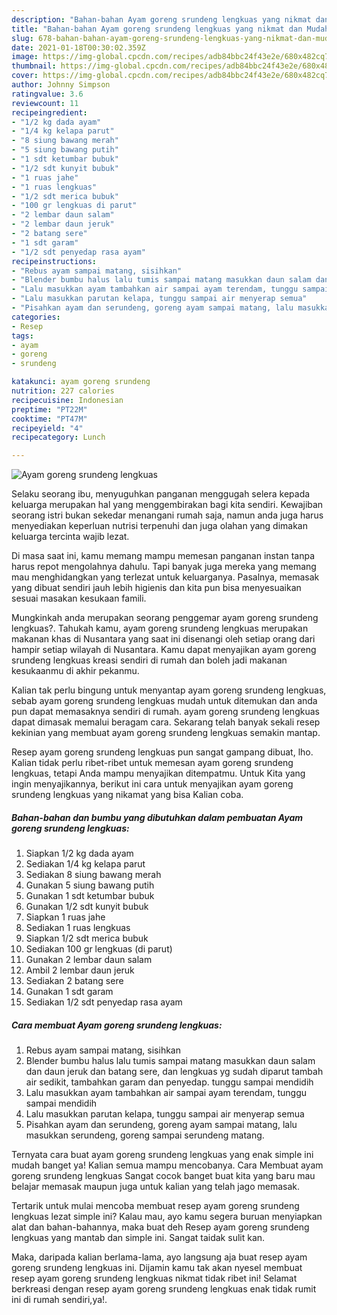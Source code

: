 ```yaml
---
description: "Bahan-bahan Ayam goreng srundeng lengkuas yang nikmat dan Mudah Dibuat"
title: "Bahan-bahan Ayam goreng srundeng lengkuas yang nikmat dan Mudah Dibuat"
slug: 678-bahan-bahan-ayam-goreng-srundeng-lengkuas-yang-nikmat-dan-mudah-dibuat
date: 2021-01-18T00:30:02.359Z
image: https://img-global.cpcdn.com/recipes/adb84bbc24f43e2e/680x482cq70/ayam-goreng-srundeng-lengkuas-foto-resep-utama.jpg
thumbnail: https://img-global.cpcdn.com/recipes/adb84bbc24f43e2e/680x482cq70/ayam-goreng-srundeng-lengkuas-foto-resep-utama.jpg
cover: https://img-global.cpcdn.com/recipes/adb84bbc24f43e2e/680x482cq70/ayam-goreng-srundeng-lengkuas-foto-resep-utama.jpg
author: Johnny Simpson
ratingvalue: 3.6
reviewcount: 11
recipeingredient:
- "1/2 kg dada ayam"
- "1/4 kg kelapa parut"
- "8 siung bawang merah"
- "5 siung bawang putih"
- "1 sdt ketumbar bubuk"
- "1/2 sdt kunyit bubuk"
- "1 ruas jahe"
- "1 ruas lengkuas"
- "1/2 sdt merica bubuk"
- "100 gr lengkuas di parut"
- "2 lembar daun salam"
- "2 lembar daun jeruk"
- "2 batang sere"
- "1 sdt garam"
- "1/2 sdt penyedap rasa ayam"
recipeinstructions:
- "Rebus ayam sampai matang, sisihkan"
- "Blender bumbu halus lalu tumis sampai matang masukkan daun salam dan daun jeruk dan batang sere, dan lengkuas yg sudah diparut tambah air sedikit, tambahkan garam dan penyedap. tunggu sampai mendidih"
- "Lalu masukkan ayam tambahkan air sampai ayam terendam, tunggu sampai mendidih"
- "Lalu masukkan parutan kelapa, tunggu sampai air menyerap semua"
- "Pisahkan ayam dan serundeng, goreng ayam sampai matang, lalu masukkan serundeng, goreng sampai serundeng matang."
categories:
- Resep
tags:
- ayam
- goreng
- srundeng

katakunci: ayam goreng srundeng 
nutrition: 227 calories
recipecuisine: Indonesian
preptime: "PT22M"
cooktime: "PT47M"
recipeyield: "4"
recipecategory: Lunch

---
```



![Ayam goreng srundeng lengkuas](https://img-global.cpcdn.com/recipes/adb84bbc24f43e2e/680x482cq70/ayam-goreng-srundeng-lengkuas-foto-resep-utama.jpg)

Selaku seorang ibu, menyuguhkan panganan menggugah selera kepada keluarga merupakan hal yang menggembirakan bagi kita sendiri. Kewajiban seorang istri bukan sekedar menangani rumah saja, namun anda juga harus menyediakan keperluan nutrisi terpenuhi dan juga olahan yang dimakan keluarga tercinta wajib lezat.

Di masa  saat ini, kamu memang mampu memesan panganan instan tanpa harus repot mengolahnya dahulu. Tapi banyak juga mereka yang memang mau menghidangkan yang terlezat untuk keluarganya. Pasalnya, memasak yang dibuat sendiri jauh lebih higienis dan kita pun bisa menyesuaikan sesuai masakan kesukaan famili. 



Mungkinkah anda merupakan seorang penggemar ayam goreng srundeng lengkuas?. Tahukah kamu, ayam goreng srundeng lengkuas merupakan makanan khas di Nusantara yang saat ini disenangi oleh setiap orang dari hampir setiap wilayah di Nusantara. Kamu dapat menyajikan ayam goreng srundeng lengkuas kreasi sendiri di rumah dan boleh jadi makanan kesukaanmu di akhir pekanmu.

Kalian tak perlu bingung untuk menyantap ayam goreng srundeng lengkuas, sebab ayam goreng srundeng lengkuas mudah untuk ditemukan dan anda pun dapat memasaknya sendiri di rumah. ayam goreng srundeng lengkuas dapat dimasak memalui beragam cara. Sekarang telah banyak sekali resep kekinian yang membuat ayam goreng srundeng lengkuas semakin mantap.

Resep ayam goreng srundeng lengkuas pun sangat gampang dibuat, lho. Kalian tidak perlu ribet-ribet untuk memesan ayam goreng srundeng lengkuas, tetapi Anda mampu menyajikan ditempatmu. Untuk Kita yang ingin menyajikannya, berikut ini cara untuk menyajikan ayam goreng srundeng lengkuas yang nikamat yang bisa Kalian coba.

<!--inarticleads1-->

##### Bahan-bahan dan bumbu yang dibutuhkan dalam pembuatan Ayam goreng srundeng lengkuas:

1. Siapkan 1/2 kg dada ayam
1. Sediakan 1/4 kg kelapa parut
1. Sediakan 8 siung bawang merah
1. Gunakan 5 siung bawang putih
1. Gunakan 1 sdt ketumbar bubuk
1. Gunakan 1/2 sdt kunyit bubuk
1. Siapkan 1 ruas jahe
1. Sediakan 1 ruas lengkuas
1. Siapkan 1/2 sdt merica bubuk
1. Sediakan 100 gr lengkuas (di parut)
1. Gunakan 2 lembar daun salam
1. Ambil 2 lembar daun jeruk
1. Sediakan 2 batang sere
1. Gunakan 1 sdt garam
1. Sediakan 1/2 sdt penyedap rasa ayam




<!--inarticleads2-->

##### Cara membuat Ayam goreng srundeng lengkuas:

1. Rebus ayam sampai matang, sisihkan
1. Blender bumbu halus lalu tumis sampai matang masukkan daun salam dan daun jeruk dan batang sere, dan lengkuas yg sudah diparut tambah air sedikit, tambahkan garam dan penyedap. tunggu sampai mendidih
1. Lalu masukkan ayam tambahkan air sampai ayam terendam, tunggu sampai mendidih
1. Lalu masukkan parutan kelapa, tunggu sampai air menyerap semua
1. Pisahkan ayam dan serundeng, goreng ayam sampai matang, lalu masukkan serundeng, goreng sampai serundeng matang.




Ternyata cara buat ayam goreng srundeng lengkuas yang enak simple ini mudah banget ya! Kalian semua mampu mencobanya. Cara Membuat ayam goreng srundeng lengkuas Sangat cocok banget buat kita yang baru mau belajar memasak maupun juga untuk kalian yang telah jago memasak.

Tertarik untuk mulai mencoba membuat resep ayam goreng srundeng lengkuas lezat simple ini? Kalau mau, ayo kamu segera buruan menyiapkan alat dan bahan-bahannya, maka buat deh Resep ayam goreng srundeng lengkuas yang mantab dan simple ini. Sangat taidak sulit kan. 

Maka, daripada kalian berlama-lama, ayo langsung aja buat resep ayam goreng srundeng lengkuas ini. Dijamin kamu tak akan nyesel membuat resep ayam goreng srundeng lengkuas nikmat tidak ribet ini! Selamat berkreasi dengan resep ayam goreng srundeng lengkuas enak tidak rumit ini di rumah sendiri,ya!.

